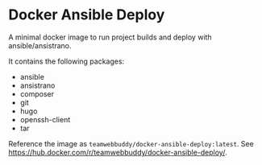 # Docker Ansible Deploy
A minimal docker image to run project builds and deploy with ansible/ansistrano.

It contains the following packages:
- ansible
- ansistrano
- composer
- git
- hugo
- openssh-client
- tar

Reference the image as `teamwebbuddy/docker-ansible-deploy:latest`. See https://hub.docker.com/r/teamwebbuddy/docker-ansible-deploy/.
